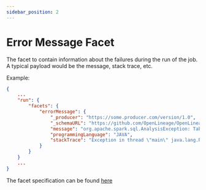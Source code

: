 ```yaml
---
sidebar_position: 2
---
```



# Error Message Facet

The facet to contain information about the failures during the run of the job. A typical payload would be the message, stack trace, etc.

Example:

```json
{
    ...
    "run": {
        "facets": {
            "errorMessage": {
                "_producer": "https://some.producer.com/version/1.0",
                "_schemaURL": "https://github.com/OpenLineage/OpenLineage/blob/main/spec/facets/ErrorMessageRunFacet.json",
                "message": "org.apache.spark.sql.AnalysisException: Table or view not found: wrong_table_name; line 1 pos 14",
                "programmingLanguage": "JAVA",
                "stackTrace": "Exception in thread \"main\" java.lang.RuntimeException: A test exception\nat io.openlineage.SomeClass.method(SomeClass.java:13)\nat io.openlineage.SomeClass.anotherMethod(SomeClass.java:9)"
            }
        }
    }
    ...
}
```


The facet specification can be found [here](https://openlineage.io/spec/facets/1-0-0/ErrorMessageRunFacet.json)